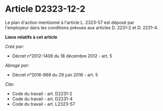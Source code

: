 # Article D2323-12-2

Le plan d'action mentionné à l'article L. 2323-57 est déposé par l'employeur dans les conditions prévues aux articles D.
2231-2 et D. 2231-4.

**Liens relatifs à cet article**

_Créé par_:

  - Décret n°2012-1408 du 18 décembre 2012 - art. 5

_Abrogé par_:

  - Décret n°2016-868 du 29 juin 2016 - art. 5

_Cite_:

  - Code du travail - art. D2231-2
  - Code du travail - art. D2231-4
  - Code du travail - art. L2323-57
